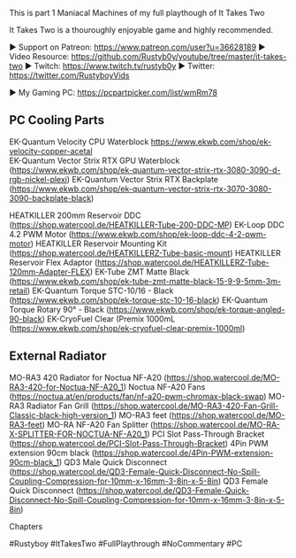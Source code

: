 This is part 1 Maniacal Machines of my full playthough of It Takes Two

It Takes Two is a thouroughly enjoyable game and highly recommended.

► Support on Patreon: https://www.patreon.com/user?u=36628189
► Video Resource: https://github.com/Rustyb0y/youtube/tree/master/it-takes-two
► Twitch: https://www.twitch.tv/rustyb0y
► Twitter: https://twitter.com/RustyboyVids

► My Gaming PC: https://pcpartpicker.com/list/wmRm78

PC Cooling Parts
---------------------------------------------------
EK-Quantum Velocity CPU Waterblock https://www.ekwb.com/shop/ek-velocity-copper-acetal<br>
EK-Quantum Vector Strix RTX  GPU Waterblock (https://www.ekwb.com/shop/ek-quantum-vector-strix-rtx-3080-3090-d-rgb-nickel-plexi)
EK-Quantum Vector Strix RTX Backplate (https://www.ekwb.com/shop/ek-quantum-vector-strix-rtx-3070-3080-3090-backplate-black)

HEATKILLER 200mm Reservoir DDC (https://shop.watercool.de/HEATKILLER-Tube-200-DDC-MP)
EK-Loop DDC 4.2 PWM Motor (https://www.ekwb.com/shop/ek-loop-ddc-4-2-pwm-motor)
HEATKILLER Reservoir Mounting Kit (https://shop.watercool.de/HEATKILLERZ-Tube-basic-mount)
HEATKILLER Reservoir Flex Adaptor (https://shop.watercool.de/HEATKILLERZ-Tube-120mm-Adapter-FLEX)
EK-Tube ZMT Matte Black (https://www.ekwb.com/shop/ek-tube-zmt-matte-black-15-9-9-5mm-3m-retail)
EK-Quantum Torque STC-10/16 - Black (https://www.ekwb.com/shop/ek-torque-stc-10-16-black)
EK-Quantum Torque Rotary 90° - Black (https://www.ekwb.com/shop/ek-torque-angled-90-black)
EK-CryoFuel Clear (Premix 1000mL (https://www.ekwb.com/shop/ek-cryofuel-clear-premix-1000ml)


External Radiator
---------------------------------------------------
MO-RA3 420 Radiator for Noctua NF-A20 (https://shop.watercool.de/MO-RA3-420-for-Noctua-NF-A20_1)
Noctua NF-A20 Fans (https://noctua.at/en/products/fan/nf-a20-pwm-chromax-black-swap)
MO-RA3 Radiator Fan Grill (https://shop.watercool.de/MO-RA3-420-Fan-Grill-Classic-black-high-version_1)
MO-RA3 feet (https://shop.watercool.de/MO-RA3-feet)
MO-RA NF-A20 Fan Splitter (https://shop.watercool.de/MO-RA-X-SPLITTER-FOR-NOCTUA-NF-A20_1)
PCI Slot Pass-Through Bracket (https://shop.watercool.de/PCI-Slot-Pass-Through-Bracket)
4Pin PWM extension 90cm black (https://shop.watercool.de/4Pin-PWM-extension-90cm-black_1)
QD3 Male Quick Disconnect (https://shop.watercool.de/QD3-Female-Quick-Disconnect-No-Spill-Coupling-Compression-for-10mm-x-16mm-3-8in-x-5-8in)
QD3 Female Quick Disconnect (https://shop.watercool.de/QD3-Female-Quick-Disconnect-No-Spill-Coupling-Compression-for-10mm-x-16mm-3-8in-x-5-8in)

Chapters

#Rustyboy  #ItTakesTwo #FullPlaythrough #NoCommentary #PC